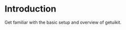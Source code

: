 # Introduction

<p class="uk-text-lead">Get familiar with the basic setup and overview of getuikit.</p>
